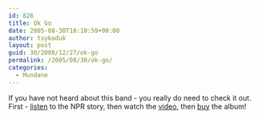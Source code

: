 ```yaml
---
id: 826
title: Ok Go
date: 2005-08-30T18:10:59+00:00
author: tsykoduk
layout: post
guid: 30/2008/12/27/ok-go
permalink: /2005/08/30/ok-go/
categories:
  - Mundane
---
```

<p>If you have not heard about this band - you really do need to check it out. First - <a href="javascript:getMedia('ATC',%20'30-Aug-2005',%20'20',%20'RM,WM');">listen</a> to the <span class="caps">NPR</span> story, then watch the <a href="http://boss.streamos.com/download/capi001/okgo/amillionways/video/amillionways_v750.mov">video</a>, then <a href="http://phobos.apple.com/WebObjects/MZStore.woa/wa/viewAlbum?playListId=79392933&#38;originStoreFront=143441">buy</a> the album!</p>